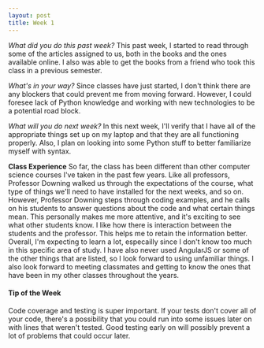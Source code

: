 ```yaml
---
layout: post
title: Week 1
---
```


_What did you do this past week?_ This past week, I started to read through some of the articles assigned to us, both in the books and the ones available online. I also was able to get the books from a friend who took this class in a previous semester.

_What's in your way?_ Since classes have just started, I don't think there are any blockers that could prevent me from moving forward. However, I could foresee lack of Python knowledge and working with new technologies to be a potential road block.

_What will you do next week?_ In this next week, I'll verify that I have all of the appropriate things set up on my laptop and that they are all functioning properly. Also, I plan on looking into some Python stuff to better familiarize myself with syntax.


**Class Experience** So far, the class has been different than other computer science courses I've taken in the past few years. Like all professors, Professor Downing walked us through the expectations of the course, what type of things we'll need to have installed for the next weeks, and so on. However, Professor Downing steps through coding examples, and he calls on his students to answer questions about the code and what certain things mean. 
This personally makes me more attentive, and it's exciting to see what other students know. I like how there is interaction between the students and the professor. This helps me to retain the information better.
Overall, I'm expecting to learn a lot, especailly since I don't know too much in this specific area of study. I have also never used AngularJS or some of the other things that are listed, so I look forward to using unfamiliar things.
I also look forward to meeting classmates and getting to know the ones that have been in my other classes throughout the years.

#### Tip of the Week
Code coverage and testing is super important. If your tests don't cover all of your code, there's a possibility that you could run into some issues later on with lines that weren't tested. Good testing early on will possibly prevent a lot of problems that could occur later.

